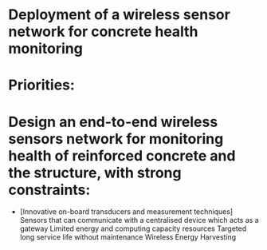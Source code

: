 # Deployment of a wireless sensor network for concrete health monitoring

# Priorities:
# Design an end-to-end wireless sensors network for monitoring health of reinforced concrete and the structure, with strong constraints: 
- [Innovative on-board transducers and measurement techniques]
Sensors that can communicate with a centralised device which acts as a gateway
Limited energy and computing capacity resources
Targeted long service life without maintenance
Wireless Energy Harvesting
